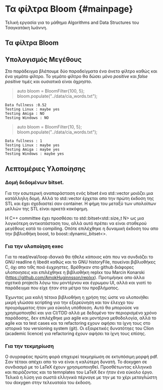 # Τα φίλτρα Bloom {#mainpage}
  Τελική εργασία για το μάθημα Algorithms and Data Structures του Τσαγκατάκη Ιωάννη. 

## Τα φίλτρα Bloom

## Υπολογισμός Μεγέθους

Στο παράδειγμα βλέπουμε δύο παραδείγματα ένα άνετο φίλτρο καθώς και ένα γεμάτο
φίλτρο. Το γεμάτο φίλτρο θα δώσει μόνο *positive* και *false positive* τιμές και 
ουσιατικά είναι άχρηστο.   



>   auto bloom = BloomFilter{100, 5};  <br>
>   bloom.populate("../data/cia_words.txt");


```text
Data fullness :0.52
Testing Linux : maybe yes
Testing Amiga : NO
Testing Windows : NO
```

>   auto bloom = BloomFilter{10, 5};  <br>
>   bloom.populate("../data/cia_words.txt");

```text
Data fullness : 1
Testing Linux : maybe yes
Testing Amiga : maybe yes
Testing Windows : maybe yes
```


## Λεπτομέριες Υλοποίησης

### Δομή δεδομένων bitset.
Για την εσωτερική αναπαράσταση ενός bitset ένα std::vector<bool> μοιάζει μια κατάλληλη δομή. Αλλά το std::vector<bool> 
έρχεται απο την πρώτη έκδοση της STL και έχει σχεδιαστεί σαν container. Η φήμη του μεταξύ των υπολοίπων μελλών της STL 
είναι αρκετά κακόφημη.

Η C++ committee έχει προσθέσει το std::bitset<std::size_t N> ως μια λογικότερη αντικατάσταση του, αλλά αυτό 
πρέπει να είναι σταθερού μεγέθους κατά το compiling. Οπότε επιλέχθηκε η δυναμική έκδοση του απο την βιβλιοθήκη boost,
to boost::dynamic_bitset<>.

### Για την υλοποίηση exec
Για το read/eval/loop ιδανικά θα ήθελε κάποιος κάτι που να συνδιάζει το GNU readline ή libedit 
καθώς και το GNU historyFile, πουείναι βιβλιοθήκες C, όχι απο τιθς ποιό έυχρηστες. 
Βρέθηκαν στο github διάφορες υλοποιησεις και επιλέχθηκε η βιβλιοθήκη replxx του  Marcin Konarski 
(https://github.com/AmokHuginnsson/replxx). Προτιμήιηκε απο άλλα σχετικά projects λόγω του μοντέρνου
και έγρωμου UI, αλλά και γιατί το παράδειγμα που είχε ήταν στα μέτρα του προβλήματος.

Έχωντας μια καλή τέτοια βιβλιοθήκη η χρήση της ώστε να υλοποιήθει μικρή γλώσσα scripting για την εξερεύνηση
και τον έλεγχο του προγράμματος ήταν μια εύκολη υπόθσεση. Αυτό θα μπορούσε να χρησιμοποιηθεί και για CI/TDD αλλά 
με δεδομένο τον περιορισμένο χρόνο παράδοσης, δεν επιλέχθηκε μια agile και μοντέρνα μεθοδολογία, αλλά το agile και 
τα test cases και τα refactoring εχουν αφήσει τα ίχνη τους στο ιστορικό του versioning system (git). Οι εξαιρετικές 
δυνατότηες του Clion (academic licence) για refactoring έχουν αφήσει τα ίχνη τους επίσης.
   

### Για την τεκμηρίωση
O συγραφέας πρώτη φορά επιχειρεί τεκμηρίωση σε εκτυπόσιμη μορφή pdf. Σαν τέταοι απέχει απο το να είναι 
η καλύτερη δυνατή. Το doxygen σε συνδιασμό με το LaTeX έχουν 
χρησιμοποιηθεί. Προσθέτωντας ελληνικά και πειράζοντας και τα temnplates του LaTeX δεν ήταν ένα εύκολο έργο. Τελικά
η λύση για σωστά ελληνικά πέρναγε με την με το χέρι μεταγλώστη του doxygen στην τελευαταία του έκδοση.  
